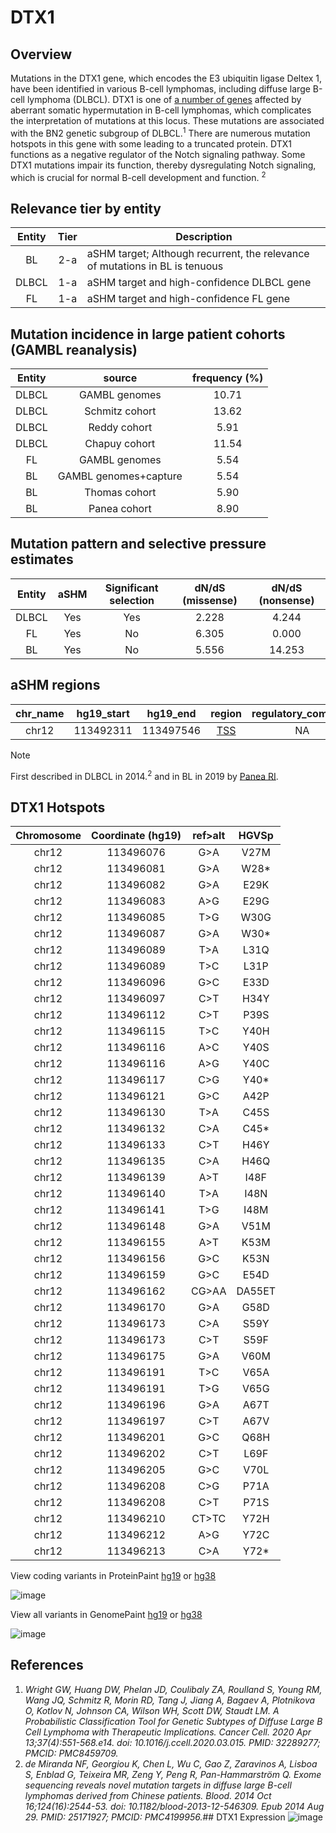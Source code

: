 # DTX1
## Overview
Mutations in the DTX1 gene, which encodes the E3 ubiquitin ligase Deltex 1, have been identified in various B-cell lymphomas, including diffuse large B-cell lymphoma (DLBCL). DTX1 is one of [a number of genes](https://github.com/morinlab/LLMPP/wiki/ashm) affected by aberrant somatic hypermutation in B-cell lymphomas, which complicates the interpretation of mutations at this locus. These mutations are associated with the BN2 genetic subgroup of DLBCL.<sup>1</sup> There are numerous mutation hotspots in this gene with some leading to a truncated protein. DTX1 functions as a negative regulator of the Notch signaling pathway. Some DTX1 mutations impair its function, thereby dysregulating Notch signaling, which is crucial for normal B-cell development and function. <sup>2</sup> 

## Relevance tier by entity

|Entity|Tier|Description                           |
|:------:|:----:|--------------------------------------|
|BL    |2-a | aSHM target; Although recurrent, the relevance of mutations in BL is tenuous |
|DLBCL |1-a | aSHM target and high-confidence DLBCL gene            |
|FL    |1-a | aSHM target and high-confidence FL gene               |

## Mutation incidence in large patient cohorts (GAMBL reanalysis)

|Entity|source               |frequency (%)|
|:------:|:---------------------:|:-------------:|
|DLBCL |GAMBL genomes        |10.71        |
|DLBCL |Schmitz cohort       |13.62        |
|DLBCL |Reddy cohort         | 5.91        |
|DLBCL |Chapuy cohort        |11.54        |
|FL    |GAMBL genomes        | 5.54        |
|BL    |GAMBL genomes+capture| 5.54        |
|BL    |Thomas cohort        | 5.90        |
|BL    |Panea cohort         | 8.90        |

## Mutation pattern and selective pressure estimates

|Entity|aSHM|Significant selection|dN/dS (missense)|dN/dS (nonsense)|
|:------:|:----:|:---------------------:|:----------------:|:----------------:|
|DLBCL |Yes |Yes                  |2.228           | 4.244          |
|FL    |Yes |No                   |6.305           | 0.000          |
|BL    |Yes |No                   |5.556           |14.253          |

## aSHM regions

|chr_name|hg19_start|hg19_end |region                                                                                      |regulatory_comment|
|:--------:|:----------:|:---------:|:--------------------------------------------------------------------------------------------:|:------------------:|
|chr12   |113492311 |113497546|[TSS](https://genome.ucsc.edu/s/rdmorin/GAMBL%20hg19?position=chr12%3A113492311%2D113497546)|NA                |

> [!NOTE]
> First described in DLBCL in 2014.<sup>2</sup> and in BL in 2019 by [Panea RI](https://pubmed.ncbi.nlm.nih.gov/31558468). 

 ## DTX1 Hotspots

| Chromosome |Coordinate (hg19) | ref>alt | HGVSp | 
 | :---:| :---: | :--: | :---: |
| chr12 | 113496076 | G>A | V27M |
| chr12 | 113496081 | G>A | W28* |
| chr12 | 113496082 | G>A | E29K |
| chr12 | 113496083 | A>G | E29G |
| chr12 | 113496085 | T>G | W30G |
| chr12 | 113496087 | G>A | W30* |
| chr12 | 113496089 | T>A | L31Q |
| chr12 | 113496089 | T>C | L31P |
| chr12 | 113496096 | G>C | E33D |
| chr12 | 113496097 | C>T | H34Y |
| chr12 | 113496112 | C>T | P39S |
| chr12 | 113496115 | T>C | Y40H |
| chr12 | 113496116 | A>C | Y40S |
| chr12 | 113496116 | A>G | Y40C |
| chr12 | 113496117 | C>G | Y40* |
| chr12 | 113496121 | G>C | A42P |
| chr12 | 113496130 | T>A | C45S |
| chr12 | 113496132 | C>A | C45* |
| chr12 | 113496133 | C>T | H46Y |
| chr12 | 113496135 | C>A | H46Q |
| chr12 | 113496139 | A>T | I48F |
| chr12 | 113496140 | T>A | I48N |
| chr12 | 113496141 | T>G | I48M |
| chr12 | 113496148 | G>A | V51M |
| chr12 | 113496155 | A>T | K53M |
| chr12 | 113496156 | G>C | K53N |
| chr12 | 113496159 | G>C | E54D |
| chr12 | 113496162 | CG>AA | DA55ET |
| chr12 | 113496170 | G>A | G58D |
| chr12 | 113496173 | C>A | S59Y |
| chr12 | 113496173 | C>T | S59F |
| chr12 | 113496175 | G>A | V60M |
| chr12 | 113496191 | T>C | V65A |
| chr12 | 113496191 | T>G | V65G |
| chr12 | 113496196 | G>A | A67T |
| chr12 | 113496197 | C>T | A67V |
| chr12 | 113496201 | G>C | Q68H |
| chr12 | 113496202 | C>T | L69F |
| chr12 | 113496205 | G>C | V70L |
| chr12 | 113496208 | C>G | P71A |
| chr12 | 113496208 | C>T | P71S |
| chr12 | 113496210 | CT>TC | Y72H |
| chr12 | 113496212 | A>G | Y72C |
| chr12 | 113496213 | C>A | Y72* |

View coding variants in ProteinPaint [hg19](https://morinlab.github.io/LLMPP/GAMBL/DTX1_protein.html)  or [hg38](https://morinlab.github.io/LLMPP/GAMBL/DTX1_protein_hg38.html)

![image](images/proteinpaint/DTX1_NM_004416.svg)

View all variants in GenomePaint [hg19](https://morinlab.github.io/LLMPP/GAMBL/DTX1.html)  or [hg38](https://morinlab.github.io/LLMPP/GAMBL/DTX1_hg38.html)

![image](images/proteinpaint/DTX1.svg)

## References
1. *Wright GW, Huang DW, Phelan JD, Coulibaly ZA, Roulland S, Young RM, Wang JQ, Schmitz R, Morin RD, Tang J, Jiang A, Bagaev A, Plotnikova O, Kotlov N, Johnson CA, Wilson WH, Scott DW, Staudt LM. A Probabilistic Classification Tool for Genetic Subtypes of Diffuse Large B Cell Lymphoma with Therapeutic Implications. Cancer Cell. 2020 Apr 13;37(4):551-568.e14. doi: 10.1016/j.ccell.2020.03.015. PMID: 32289277; PMCID: PMC8459709.*
2. *de Miranda NF, Georgiou K, Chen L, Wu C, Gao Z, Zaravinos A, Lisboa S, Enblad G, Teixeira MR, Zeng Y, Peng R, Pan-Hammarström Q. Exome sequencing reveals novel mutation targets in diffuse large B-cell lymphomas derived from Chinese patients. Blood. 2014 Oct 16;124(16):2544-53. doi: 10.1182/blood-2013-12-546309. Epub 2014 Aug 29. PMID: 25171927; PMCID: PMC4199956.*## DTX1 Expression
![image](images/gene_expression/DTX1_by_pathology.svg)
